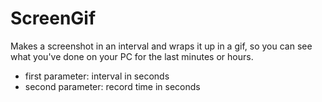 # ScreenGif
Makes a screenshot in an interval and wraps it up in a gif, so you can see what you've done on your PC for the last minutes or hours.

- first parameter: interval in seconds
- second parameter: record time in seconds
